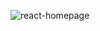 ![react-homepage](https://github.com/muhammetsenses/react-project/assets/70330826/15da59d8-3a8d-4ed7-b352-6e6009a88cf6)
